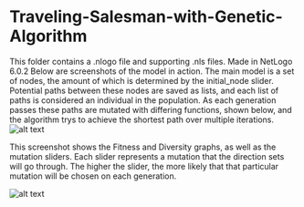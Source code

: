 # Traveling-Salesman-with-Genetic-Algorithm

This folder contains a .nlogo file and supporting .nls files.  Made in NetLogo 6.0.2
Below are screenshots of the model in action. The main model is a set of nodes, the amount of which is determined by the initial_node slider.
Potential paths between these nodes are saved as lists, and each list of paths is considered an individual in the population. As each generation
passes these paths are mutated with differing functions, shown below, and the algorithm trys to achieve the shortest path over multiple iterations. 
![alt text](https://i.imgur.com/mWguhNl)

This screenshot shows the Fitness and Diversity graphs, as well as the mutation sliders. Each slider represents a mutation that the
direction sets will go through. The higher the slider, the more likely that that particular mutation will be chosen on each generation.

![alt text](https://i.imgur.com/KrRo2gc.jpg)
